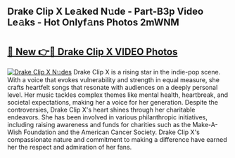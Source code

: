 ## Drake Clip X Le𝚊ked N𝚞de - Part-B3p Video Le𝚊ks - Hot Onlyf𝚊ns Photos 2mWNM

# <h2><a href="http://ab63287.deff.icu/?id=Drake+Clip+X">🔗 New 👉🔴 Drake Clip X VIDEO Photos</a></h2>

[![Drake Clip X N𝚞des](https://i.imgur.com/rIISA9y.gif)](http://ab63287.deff.icu/?id=Drake+Clip+X)
Drake Clip X is a rising star in the indie-pop scene. With a voice that evokes vulnerability and strength in equal measure, she crafts heartfelt songs that resonate with audiences on a deeply personal level. Her music tackles complex themes like mental health, heartbreak, and societal expectations, making her a voice for her generation. Despite the controversies, Drake Clip X's heart shines through her charitable endeavors. She has been involved in various philanthropic initiatives, including raising awareness and funds for charities such as the Make-A-Wish Foundation and the American Cancer Society. Drake Clip X's compassionate nature and commitment to making a difference have earned her the respect and admiration of her fans.
